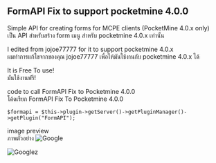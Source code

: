 ## FormAPI Fix to support pocketmine 4.0.0

Simple API for creating forms for MCPE clients (PocketMine 4.0.x only)<br />
เป็น API สำหรับสร้าง form เมนู สำหรับ pocketmine 4.0.x เท่านั้น

I edited from jojoe77777 for it to support pocketmine 4.0.x <br />
ผมทำการแก้ไขจากของคุณ jojoe77777 เพื่อให้มันใช้งานกับ pocketmine 4.0.x ได้

It is Free To use!<br />
มันใช้งานฟรี!

code to call FormAPI Fix to Pocketmine 4.0.0 <br />
โค้ดเรียก FormAPI Fix To Pocketmine 4.0.0<br />
```
$formapi = $this->plugin->getServer()->getPluginManager()->getPlugin("FormAPI");
```

image preview<br />
ภาพตัวอย่าง
![Google ](https://i.imgur.com/2zMvLud.png)

![Googlez ](https://i.imgur.com/3uxEYHF.png)
